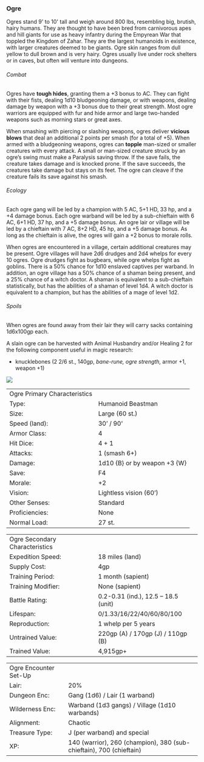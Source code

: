### Ogre

Ogres stand 9' to 10' tall and weigh around 800 lbs, resembling big, brutish, hairy humans. They are thought to have been bred from carnivorous apes and hill giants for use as heavy infantry during the Empyrean War that toppled the Kingdom of Zahar. They are the largest humanoids in existence, with larger creatures deemed to be giants. Ogre skin ranges from dull yellow to dull brown and is very hairy. Ogres usually live under rock shelters or in caves, but often will venture into dungeons.

###### Combat

Ogres have **tough hides**, granting them a +3 bonus to AC. They can fight with their fists, dealing 1d10 bludgeoning damage, or with weapons, dealing damage by weapon with a +3 bonus due to their great strength. Most ogre warriors are equipped with fur and hide armor and large two-handed weapons such as morning stars or great axes.

When smashing with piercing or slashing weapons, ogres deliver **vicious blows** that deal an additional 2 points per smash (for a total of +5). When armed with a bludgeoning weapons, ogres can **topple** man-sized or smaller creatures with every attack. A small or man-sized creature struck by an ogre’s swing must make a Paralysis saving throw. If the save fails, the creature takes damage and is knocked prone. If the save succeeds, the creatures take damage but stays on its feet. The ogre can cleave if the creature fails its save against his smash.

###### Ecology

Each ogre gang will be led by a champion with 5 AC, 5+1 HD, 33 hp, and a +4 damage bonus. Each ogre warband will be led by a sub-chieftain with 6 AC, 6+1 HD, 37 hp, and a +5 damage bonus. An ogre lair or village will be led by a chieftain with 7 AC, 8+2 HD, 45 hp, and a +5 damage bonus. As long as the chieftain is alive, the ogres will gain a +2 bonus to morale rolls.

When ogres are encountered in a village, certain additional creatures may be present. Ogre villages will have 2d6 drudges and 2d4 whelps for every 10 ogres. Ogre drudges fight as bugbears, while ogre whelps fight as goblins. There is a 50% chance for 1d10 enslaved captives per warband. In addition, an ogre village has a 50% chance of a shaman being present, and a 25% chance of a witch doctor. A shaman is equivalent to a sub-chieftain statistically, but has the abilities of a shaman of level 1d4. A witch doctor is equivalent to a champion, but has the abilities of a mage of level 1d2.

###### Spoils

When ogres are found away from their lair they will carry sacks containing 1d6x100gp each.

A slain ogre can be harvested with Animal Husbandry and/or Healing 2 for the following component useful in magic research:

* knucklebones (2 2/6 st., 140gp, *bane-rune, ogre strength,* armor +1, weapon +1)

![](data:image/png;base64...)

|  |  |
| --- | --- |
| Ogre Primary Characteristics | |
| Type: | Humanoid Beastman |
| Size: | Large (60 st.) |
| Speed (land): | 30’ / 90' |
| Armor Class: | 4 |
| Hit Dice: | 4 + 1 |
| Attacks: | 1 (smash 6+) |
| Damage: | 1d10 {B} or by weapon +3 {W} |
| Save: | F4 |
| Morale: | +2 |
| Vision: | Lightless vision (60’) |
| Other Senses: | Standard |
| Proficiencies: | None |
| Normal Load: | 27 st. |

|  |  |
| --- | --- |
| Ogre Secondary Characteristics | |
| Expedition Speed: | 18 miles (land) |
| Supply Cost: | 4gp |
| Training Period: | 1 month (sapient) |
| Training Modifier: | None (sapient) |
| Battle Rating: | 0.2-0.31 (ind.), 12.5 – 18.5 (unit) |
| Lifespan: | 0/1.33/16/22/40/60/80/100 |
| Reproduction: | 1 whelp per 5 years |
| Untrained Value: | 220gp (A) / 170gp (J) / 110gp (B) |
| Trained Value: | 4,915gp+ |

|  |  |
| --- | --- |
| Ogre Encounter Set-Up | |
| Lair: | 20% |
| Dungeon Enc: | Gang (1d6) / Lair (1 warband) |
| Wilderness Enc: | Warband (1d3 gangs) /  Village (1d10 warbands) |
| Alignment: | Chaotic |
| Treasure Type: | J (per warband) and special |
| XP: | 140 (warrior), 260 (champion), 380 (sub-chieftain), 700 (chieftain) |
